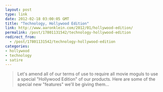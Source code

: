 ```yaml
---
layout: post
type: link
date: 2012-02-18 03:00:05 GMT
title: "Technology, Hollywood Edition"
link: http://www.aaronklein.com/2012/01/hollywood-edition/
permalink: /post/17801131542/technology-hollywood-edition
redirect_from: 
  - /post/17801131542/technology-hollywood-edition
categories:
- hollywood
- technology
- satire
---
```

<blockquote>Let's amend all of our terms of use to require all movie moguls to use a special "Hollywood Edition" of our products. Here are some of the special new "features" we'll be giving them…</blockquote>